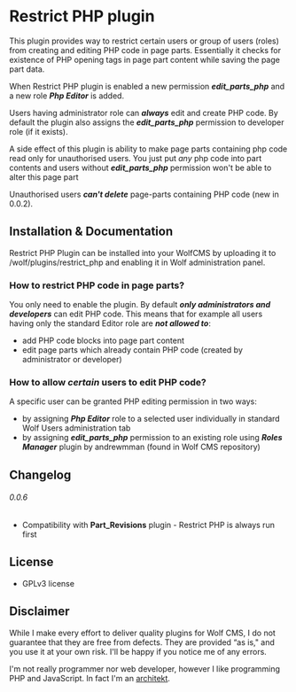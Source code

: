 Restrict PHP plugin
===================

This plugin provides way to restrict certain users or group of users (roles) from creating and editing PHP code in page parts. Essentially it checks for existence of PHP opening tags in page part content while saving the page part data.

When Restrict PHP plugin is enabled a new permission ***edit_parts_php*** and a new role ***Php Editor*** is added.

Users having administrator role can ***always*** edit and create PHP code. By default the plugin also assigns the ***edit_parts_php*** permission	to developer role (if it exists).

A side effect of this plugin is ability to make page parts containing php code read only for unauthorised users. You just put _any_ php code into part contents and users without ***edit_parts_php*** permission won't be able to alter this page part

Unauthorised users ***can't delete*** page-parts containing PHP code (new in 0.0.2).

Installation & Documentation
----------------------------

Restrict PHP Plugin can be installed into your WolfCMS by uploading it to <install location>/wolf/plugins/restrict_php and enabling it in Wolf administration panel.

### How to restrict PHP code in page parts?
You only need to enable the plugin. By default ***only administrators and developers*** can edit PHP code. This means that for example all users having only the standard Editor role are ***not allowed to***:

- add PHP code blocks into page part content
- edit page parts which already contain PHP code (created by administrator or developer)

### How to allow _certain_ users to edit PHP code?

A specific user can be granted PHP editing permission in two ways:

- by assigning ***Php Editor*** role to a selected user individually in standard Wolf Users administration tab
- by assigning ***edit_parts_php*** permission to an existing role using ***Roles Manager*** plugin by andrewmman (found in Wolf CMS repository)

Changelog
---------

###### 0.0.6

- Compatibility with **Part_Revisions** plugin - Restrict PHP is always run first

License
-------

* GPLv3 license

Disclaimer
----------

While I make every effort to deliver quality plugins for Wolf CMS, I do not guarantee that they are free from defects. They are provided “as is," and you use it at your own risk. I'll be happy if you notice me of any errors.

I'm not really programmer nor web developer, however I like programming PHP and JavaScript. In fact I'm an [architekt](http://marekmurawski.pl).